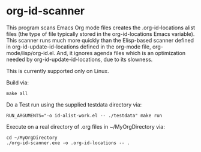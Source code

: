 org-id-scanner
==============

This program scans Emacs Org mode files creates the .org-id-locations
alist files (the type of file typically stored in the org-id-locations
Emacs variable).  This scanner runs much more quickly than the
Elisp-based scanner defined in org-id-update-id-locations defined in
the org-mode file, org-mode/lisp/org-id.el.  And, it ignores agenda
files which is an optimization needed by org-id-update-id-locations,
due to its slowness.

This is currently supported only on Linux.

Build via:

    make all

Do a Test run using the supplied testdata directory via:

    RUN_ARGUMENTS="-o id-alist-work.el -- ./testdata" make run

Execute on a real directory of .org files in ~/MyOrgDirectory via:

    cd ~/MyOrgDirectory
    ./org-id-scanner.exe -o .org-id-locations -- .
